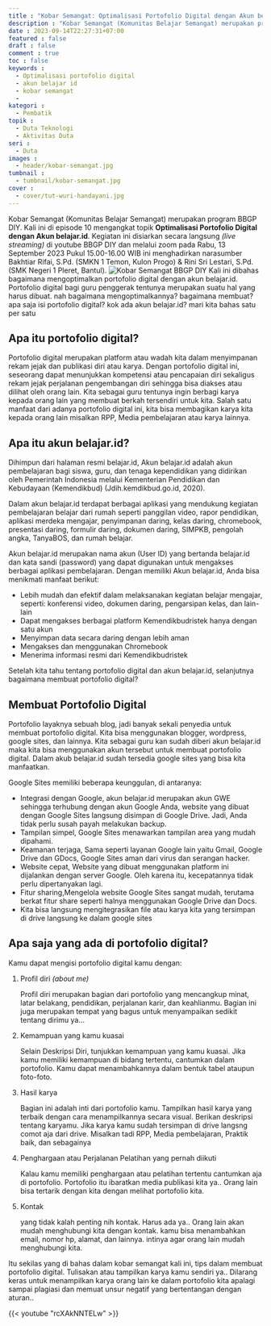 ```yaml
---
title : "Kobar Semangat: Optimalisasi Portofolio Digital dengan Akun belajar.id"
description : "Kobar Semangat (Komunitas Belajar Semangat) merupakan program BBGP DIY. Topik kali ini Optimalisasi Portofolio Digital dengan Akun belajar.id. Cek selengkapnya disini"
date : 2023-09-14T22:27:31+07:00
featured : false
draft : false
comment : true
toc : false
keywords : 
  - Optimalisasi portofolio digital
  - akun belajar id
  - kobar semangat
  - 
kategori : 
  - Pembatik
topik :
  - Duta Teknologi
  - Aktivitas Duta
seri : 
  - Duta
images : 
  - header/kobar-semangat.jpg
tumbnail : 
  - tumbnail/kobar-semangat.jpg
cover : 
  - cover/tut-wuri-handayani.jpg
---
```


Kobar Semangat (Komunitas Belajar Semangat) merupakan program BBGP DIY. Kali ini di episode 10 mengangkat topik **Optimalisasi Portofolio Digital dengan Akun belajar.id**. Kegiatan ini disiarkan secara langsung *(live streaming)* di youtube BBGP DIY dan melalui zoom pada Rabu, 13 September 2023 Pukul 15.00-16.00 WIB ini menghadirkan narasumber Bakhtiar Rifai, S.Pd. (SMKN 1 Temon, Kulon Progo) & Rini Sri Lestari, S.Pd. (SMK Negeri 1 Pleret, Bantul).
![Kobar Semangat BBGP DIY](/images/aktivitas-duta/optimalisasi-portofolio.jpg)
Kali ini dibahas bagaimana mengoptimalkan portofolio digital dengan akun belajar.id. Portofolio digital bagi guru penggerak tentunya merupakan suatu hal yang harus dibuat. nah bagaimana mengoptimalkannya? bagaimana membuat? apa saja isi portofolio digital? kok ada akun belajar.id? mari kita bahas satu per satu

## Apa itu portofolio digital?
Portofolio digital merupakan platform atau wadah kita dalam menyimpanan rekam jejak dan publikasi diri atau karya. Dengan portofolio digital ini, seseorang dapat menunjukkan kompetensi atau pencapaian diri sekaligus rekam jejak perjalanan pengembangan diri sehingga bisa diakses atau dilihat oleh orang lain. Kita sebagai guru tentunya ingin berbagi karya kepada orang lain yang membuat berkah tersendiri untuk kita. Salah satu manfaat dari adanya portofolio digital ini, kita bisa membagikan karya kita kepada orang lain misalkan RPP, Media pembelajaran atau karya lainnya. 

## Apa itu akun belajar.id?
Dihimpun dari halaman resmi belajar.id, Akun belajar.id adalah akun pembelajaran bagi siswa, guru, dan tenaga kependidikan yang didirikan oleh Pemerintah Indonesia melalui Kementerian Pendidikan dan Kebudayaan (Kemendikbud) (Jdih.kemdikbud.go.id, 2020).

Dalam akun belajar.id terdapat berbagai aplikasi yang mendukung kegiatan pembelajaran belajar dari rumah seperti panggilan video, rapor pendidikan, aplikasi merdeka mengajar, penyimpanan daring, kelas daring, chromebook, presentasi daring, formulir daring, dokumen daring, SIMPKB, pengolah angka, TanyaBOS, dan rumah belajar.

Akun belajar.id merupakan nama akun (User ID) yang bertanda belajar.id dan kata sandi (password) yang dapat digunakan untuk mengakses berbagai aplikasi pembelajaran. Dengan memiliki Akun belajar.id, Anda bisa menikmati manfaat berikut:

- Lebih mudah dan efektif dalam melaksanakan kegiatan belajar mengajar, seperti: konferensi video, dokumen daring, pengarsipan kelas, dan lain-lain
- Dapat mengakses berbagai platform Kemendikbudristek hanya dengan satu akun
- Menyimpan data secara daring dengan lebih aman
- Mengakses dan menggunakan Chromebook
- Menerima informasi resmi dari Kemendikbudristek
  
Setelah kita tahu tentang portofolio digital dan akun belajar.id, selanjutnya bagaimana membuat portofolio digital?
## Membuat Portofolio Digital
Portofolio layaknya sebuah blog, jadi banyak sekali penyedia untuk membuat portofolio digital. Kita bisa menggunakan blogger, wordpress, google sites, dan lainnya. Kita sebagai guru kan sudah diberi akun belajar.id maka kita bisa menggunakan akun tersebut untuk membuat portofolio digital. Dalam akub belajar.id sudah tersedia google sites yang bisa kita manfaatkan.

Google Sites memiliki beberapa keunggulan, di antaranya: 
- Integrasi dengan Google, akun belajar.id merupakan akun GWE sehingga terhubung dengan akun Google Anda, website yang dibuat dengan Google Sites langsung disimpan di Google Drive. Jadi, Anda tidak perlu susah payah melakukan backup.
- Tampilan simpel, Google Sites menawarkan tampilan area yang mudah dipahami. 
- Keamanan terjaga, Sama seperti layanan Google lain yaitu Gmail, Google Drive dan GDocs, Google Sites aman dari virus dan serangan hacker.
- Website cepat, Website yang dibuat menggunakan platform ini dijalankan dengan server Google. Oleh karena itu, kecepatannya tidak perlu dipertanyakan lagi.
- Fitur sharing,Mengelola website Google Sites sangat mudah, terutama berkat fitur share seperti halnya menggunakan Google Drive dan Docs.
- Kita bisa langsung mengitegrasikan file atau karya kita yang tersimpan di drive langsung ke dalam google sites

## Apa saja yang ada di portofolio digital?
Kamu dapat mengisi portofolio digital kamu dengan:
1. Profil diri *(about me)*
   
   Profil diri merupakan bagian dari portofolio yang mencangkup minat, latar belakang, pendidikan, perjalanan karir, dan keahlianmu. Bagian ini juga merupakan tempat yang bagus untuk menyampaikan sedikit tentang dirimu ya... 

2. Kemampuan yang kamu kuasai
   
   Selain Deskripsi Diri, tunjukkan kemampuan yang kamu kuasai. Jika kamu memiliki kemampuan di bidang tertentu, cantumkan dalam portofolio. Kamu dapat menambahkannya dalam bentuk tabel ataupun foto-foto.
3. Hasil karya
   
   Bagian ini adalah inti dari portofolio kamu. Tampilkan hasil karya yang terbaik dengan cara menampilkannya secara visual. Berikan deskripsi tentang karyamu. 
   Jika karya kamu sudah tersimpan di drive langsng comot aja dari drive. Misalkan tadi RPP, Media pembelajaran, Praktik baik, dan sebagainya

4. Penghargaan atau Perjalanan Pelatihan yang pernah diikuti
   
   Kalau kamu memiliki penghargaan atau pelatihan tertentu cantumkan aja di portofolio. Portofolio itu ibaratkan media publikasi kita ya.. Orang lain bisa tertarik dengan kita dengan melihat portofolio kita.
5. Kontak
   
   yang tidak kalah penting nih kontak. Harus ada ya.. Orang lain akan mudah menghubungi kita dengan kontak. kamu bisa menambahkan email, nomor hp, alamat, dan lainnya. intinya agar orang lain mudah menghubungi kita.

Itu sekilas yang di bahas dalam kobar semangat kali ini, tips dalam membuat portofolio digital. Tulisakan atau tampilkan karya kamu sendiri ya.. Dilarang keras untuk menampilkan karya orang lain ke dalam portofolio kita apalagi sampai plagiasi dan memuat unsur negatif yang bertentangan dengan aturan..

{{< youtube "rcXAkNNTELw" >}}


   